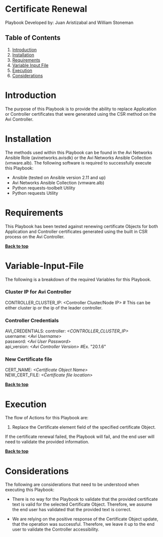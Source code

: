 # Certificate Renewal

Playbook Developed by:  Juan Aristizabal and William Stoneman</br>


## Table of Contents
1.	[Introduction](#Introduction)
1.	[Installation](#Installation)
1.	[Requirements](#Requirements)
1.	[Variable Input File](#Variable-Input-File)
1.	[Execution](#Execution)
1.	[Considerations](#Considerations)




# Introduction

The purpose of this Playbook is to provide the ability to replace Application or Controller certificates that were generated using the CSR method on the Avi Controller.

# Installation

The methods used within this Playbook can be found in the Avi Networks Ansible Role (avinetworks.avisdk) or the Avi Networks Ansible Collection (vmware.alb). The following software is required to successfully execute this Playbook:

- Ansible (tested on Ansible version 2.11 and up)
- Avi Networks Ansible Collection (vmware.alb)
- Python requests-toolbelt Utility
- Python requests Utility

# Requirements

This Playbook has been tested against renewing certificate Objects for both Application and Controller certificates generated using the built in CSR process on the Avi Controller.



**[Back to top](#table-of-contents)**


# Variable-Input-File

The following is a breakdown of the required Variables for this Playbook.

### Cluster IP for Avi Controller
CONTROLLER_CLUSTER_IP: <Controller Cluster/Node IP> # This can be either cluster ip or the ip of the leader controller.

### Controller Credentials
AVI_CREDENTIALS:
  controller: *\<CONTROLLER_CLUSTER_IP\>*</br>
  username: *\<Avi Username\>*</br> 
  password: *\<Avi User Password\>*</br> 
  api_version: *\<Avi Controller Version\>* #Ex. "20.1.6"

### New Certificate file
CERT_NAME: *\<Certificate Object Name\>*</br>
NEW_CERT_FILE: *\<Certificate file location\>*</br>


**[Back to top](#table-of-contents)**

# Execution

The flow of Actions for this Playbook are:

1.	Replace the Certificate element field of the specified certificate Object.

If the certificate renewal failed, the Playbook will fail, and the end user will need to validate the provided information.


**[Back to top](#table-of-contents)**

# Considerations

The following are considerations that need to be understood when executing this Playbook:

* There is no way for the Playbook to validate that the provided certificate text is valid for the selected Certificate Object. Therefore, we assume the end user has validated that the provided text is correct.

* We are relying on the positive response of the Certificate Object update, that the operation was successful. Therefore, we leave it up to the end user to validate the Controller accessibility.


